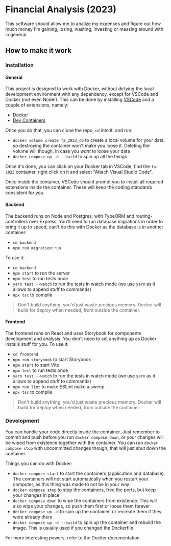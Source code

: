 # Financial Analysis (2023)

This software should allow me to analize my expenses and figure out how much money I'm gaining, losing, wasting, investing or messing around with in general.

## How to make it work

### Installation

#### General

This project is designed to work with Docker, without dirtying the local development environment with any dependency, except for VSCode and Docker (not even Node!). This can be done by installing [VSCode](https://code.visualstudio.com/) and a couple of extensions, namely:

- [Docker](https://marketplace.visualstudio.com/items?itemName=ms-azuretools.vscode-docker)
- [Dev Containers](https://marketplace.visualstudio.com/items?itemName=ms-vscode-remote.remote-containers)

Once you do that, you can clone the repo, `cd` into it, and run:

- `docker volume create fa_2023_db` to create a local volume for your data, so destroying the container won't make you loose it. Deleting the volume will though, in case you _want_ to loose your data
- `docker compose up -d --build` to spin up all the things

Once it's done, you can click on your Docker tab in VSCode, find the `fa-2023` container, right click on it and select "Attach Visual Studio Code".

Once inside the container, VSCode should prompt you to install all required extensions inside the container. These will keep the coding standards consistent for you.

#### Backend

The backend runs on Node and Postgres, with TypeORM and routing-controllers over Express. You'll need to run database migrations in order to bring it up to speed, can't do this with Docker as the database is in another container:

- `cd backend`
- `npm run migration:run`

To use it:

- `cd backend`
- `npm start` to run the server
- `npm test` to run tests once
- `yarn test --watch` to run the tests in watch mode (we use `yarn` as it allows to append stuff to commands)
- `npx tsc` to compile

> Don't build anything, you'd just waste precious memory. Docker will build for deploy when needed, from outside the container.

#### Frontend

The frontend runs on React and uses Storybook for components development and analysis. You don't need to set anything up as Docker installs stuff for you. To use it:

- `cd frontend`
- `npm run storybook` to start Storybook
- `npm start` to start Vite
- `npm test` to run tests once
- `yarn test --watch` to run the tests in watch mode (we use `yarn` as it allows to append stuff to commands)
- `npm run lint` to make ESLint make a sweep
- `npx tsc` to compile

> Don't build anything, you'd just waste precious memory. Docker will build for deploy when needed, from outside the container.

### Development

You can handle your code directly inside the container. Just remember to commit and push before you run `docker compose down`, or your changes will be wiped from existence together with the container. You can run `docker compose stop` with uncommitted changes though, that will just shut down the container.

Things you can do with Docker:

- `docker compose start` to start the containers (application and database). The containers will not start automatically when you restart your computer, as this thing was made to not be in your way
- `docker compose stop` to stop the containers, free the ports, but keep your changes in place
- `docker compose down` to wipe the containers from existence. This will also wipe your changes, so push them first or loose them forever
- `docker compose up -d` to spin up the container, or recreate them if they were already there
- `docker compose up -d --build` to spin up the container and rebuild the image. This is usually used if you changed the Dockerfile

For more interesting powers, refer to the Docker documentation.
